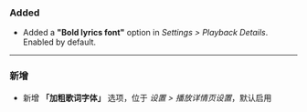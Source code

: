 ### Added

- Added a **"Bold lyrics font"** option in _Settings > Playback Details_. Enabled by default.

---

### 新增

- 新增 **「加粗歌词字体」** 选项，位于 _设置 > 播放详情页设置_，默认启用
